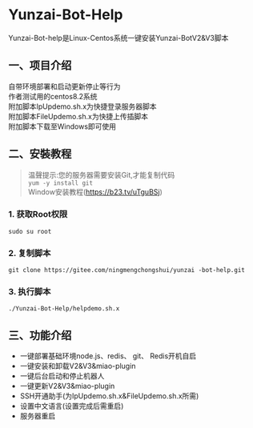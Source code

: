 # Yunzai-Bot-Help
Yunzai-Bot-help是Linux-Centos系统一键安装Yunzai-BotV2&V3脚本  
## 一、项目介绍
自带环境部署和启动更新停止等行为  
作者测试用的centos8.2系统  
附加脚本IpUpdemo.sh.x为快捷登录服务器脚本  
附加脚本FileUpdemo.sh.x为快捷上传插脚本  
附加脚本下载至Windows即可使用  
## 二、安裝教程
>温聲提示:您的服务器需要安装Git,才能复制代码  
`yum -y install git `  
>Window安装教程(https://b23.tv/uTguBSj)  
### 1. 获取Root权限
`sudo su root `
### 2. 复制脚本
`git clone https://gitee.com/ningmengchongshui/yunzai -bot-help.git`  
### 3. 执行脚本
`./Yunzai-Bot-Help/helpdemo.sh.x`  
## 三、功能介绍
* 一键部署基础环境node.js、redis、 git、 Redis开机自启
* 一键安装和卸载V2&V3&miao-plugin
* 一键后台启动和停止机器人
* 一键更新V2&V3&miao-plugin  
* SSH开通助手(为IpUpdemo.sh.x&FileUpdemo.sh.x所需)
* 设置中文语言(设置完成后需重启)
* 服务器重启
